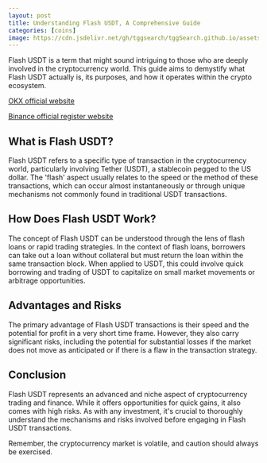 ```yaml
---
layout: post
title: Understanding Flash USDT, A Comprehensive Guide
categories: [coins]
image: https://cdn.jsdelivr.net/gh/tggsearch/tggSearch.github.io/assets/img/usdt-1.webp
---
```

Flash USDT is a term that might sound intriguing to those who are deeply involved in the cryptocurrency world. This guide aims to demystify what Flash USDT actually is, its purposes, and how it operates within the crypto ecosystem.

[OKX official website](/302.html?target=https://www.okx.com/join/65103688)

[Binance official register website](/302.html?target=https://accounts.binance.com/register?ref=ZGR4DOXV)

## What is Flash USDT?

Flash USDT refers to a specific type of transaction in the cryptocurrency world, particularly involving Tether (USDT), a stablecoin pegged to the US dollar. The 'flash' aspect usually relates to the speed or the method of these transactions, which can occur almost instantaneously or through unique mechanisms not commonly found in traditional USDT transactions.

## How Does Flash USDT Work?

The concept of Flash USDT can be understood through the lens of flash loans or rapid trading strategies. In the context of flash loans, borrowers can take out a loan without collateral but must return the loan within the same transaction block. When applied to USDT, this could involve quick borrowing and trading of USDT to capitalize on small market movements or arbitrage opportunities.

## Advantages and Risks

The primary advantage of Flash USDT transactions is their speed and the potential for profit in a very short time frame. However, they also carry significant risks, including the potential for substantial losses if the market does not move as anticipated or if there is a flaw in the transaction strategy.

## Conclusion

Flash USDT represents an advanced and niche aspect of cryptocurrency trading and finance. While it offers opportunities for quick gains, it also comes with high risks. As with any investment, it's crucial to thoroughly understand the mechanisms and risks involved before engaging in Flash USDT transactions.

Remember, the cryptocurrency market is volatile, and caution should always be exercised.